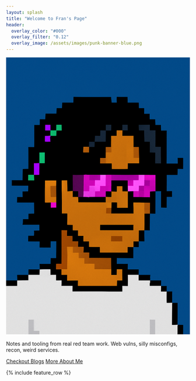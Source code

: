 ```yaml
---
layout: splash
title: "Welcome to Fran's Page"
header:
  overlay_color: "#000"
  overlay_filter: "0.12"
  overlay_image: /assets/images/punk-banner-blue.png
---
```


<div class="intro-hero">
  <img src="/assets/images/punk-fran.png" alt="Fran avatar" class="avatar-circle">
  <div>
    <p class="intro-text">
      Notes and tooling from real red team work. Web vulns, silly misconfigs, recon, weird services.
    </p>
    <div class="hero-actions">
      <a class="btn btn--primary" href="/blog/">Checkout Blogs</a>
      <a class="btn" href="/about/">More About Me</a>
    </div>
  </div>
</div>

{% include feature_row %}

